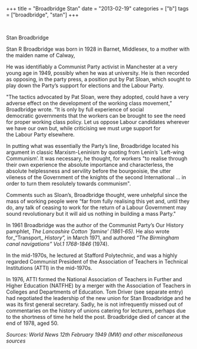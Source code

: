 +++
title = "Broadbridge Stan"
date = "2013-02-19"
categories = ["b"]
tags = ["broadbridge", "stan"]
+++

 

Stan Broadbridge

Stan R Broadbridge was born in 1928 in Barnet, Middlesex, to a mother with the maiden name of Calway,

He was identifiably a Communist Party activist in Manchester at a very young age in 1949, possibly when he was at university. He is then recorded as opposing, in the party press, a position put by Pat Sloan, which sought to play down the Party’s support for elections and the Labour Party.

"The tactics advocated by Pat Sloan, were they adopted, could have a very adverse effect on the development of the working class movement,” Broadbridge wrote. “It is only by full experience of social democratic governments that the workers can be brought to see the need for proper working class policy. Let us oppose Labour candidates wherever we have our own but, while criticising we must urge support for the Labour Party elsewhere.

In putting what was essentially the Party’s line, Broadbridge located his argument in classic Marxism-Leninism by quoting from Lenin’s \`Left-wing Communism’. It was necessary, he thought, for workers "to realise through their own experience the absolute importance and characterless, the absolute helplessness and servility before the bourgeoisie, the utter vileness of the Government of the knights of the second International ... in order to turn them resolutely towards communism".  

Comments such as Sloan’s, Broadbridge thought, were unhelpful since the mass of working people were “far from fully realising this yet and, until they do, any talk of ceasing to work for the return of a Labour Government may sound revolutionary but it will aid us nothing in building a mass Party."

In 1961 Broadbridge was the author of the Communist Party’s Our History pamphlet, _The Lancashire Cotton \`famine’ (1861-65)._ He also wrote for_“Transport_ _History”,_ in March 1971, and authored _“The Birmingham canal navigations” Vol.1 1768-1846_ (1974).

In the mid-1970s, he lectured at Stafford Polytechnic, and was a highly regarded Communist President of the Association of Teachers in Technical Institutions (ATTI) in the mid-1970s.

In 1976, ATTI formed the National Association of Teachers in Further and Higher Education (NATFHE) by a merger with the Association of Teachers in Colleges and Departments of Education. Tom Driver (see separate entry) had negotiated the leadership of the new union for Stan Broadbridge and he was its first general secretary. Sadly, he is not infrequently missed out of commentaries on the history of unions catering for lecturers, perhaps due to the shortness of time he held the post. Broadbridge died of cancer at the end of 1978, aged 50.

_Sources: World News 12th February 1949 (MW) and other miscellaneous sources_
